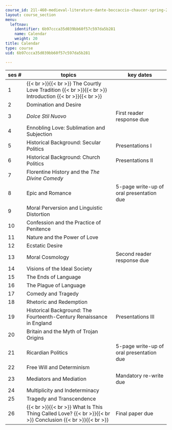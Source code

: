 ```yaml
---
course_id: 21l-460-medieval-literature-dante-boccaccio-chaucer-spring-2005
layout: course_section
menu:
  leftnav:
    identifier: 6b97ccca35d039bb60f57c597da5b281
    name: Calendar
    weight: 20
title: Calendar
type: course
uid: 6b97ccca35d039bb60f57c597da5b281

---
```


| ses # | topics | key dates |
| --- | --- | --- |
| 1 |  {{< br >}}{{< br >}} The Courtly Love Tradition {{< br >}}{{< br >}} Introduction {{< br >}}{{< br >}}  | &nbsp; |
| 2 | Domination and Desire | &nbsp; |
| 3 | _Dolce Stil Nuovo_ | First reader response due |
| 4 | Ennobling Love: Sublimation and Subjection | &nbsp; |
| 5 | Historical Background: Secular Politics | Presentations I |
| 6 | Historical Background: Church Politics | Presentations II |
| 7 | Florentine History and the _The Divine Comedy_ | &nbsp; |
| 8 | Epic and Romance | 5-page write-up of oral presentation due |
| 9 | Moral Perversion and Linguistic Distortion | &nbsp; |
| 10 | Confession and the Practice of Penitence | &nbsp; |
| 11 | Nature and the Power of Love | &nbsp; |
| 12 | Ecstatic Desire | &nbsp; |
| 13 | Moral Cosmology | Second reader response due |
| 14 | Visions of the Ideal Society | &nbsp; |
| 15 | The Ends of Language | &nbsp; |
| 16 | The Plague of Language | &nbsp; |
| 17 | Comedy and Tragedy | &nbsp; |
| 18 | Rhetoric and Redemption | &nbsp; |
| 19 | Historical Background: The Fourteenth-Century Renaissance in England | Presentations III |
| 20 | Britain and the Myth of Trojan Origins | &nbsp; |
| 21 | Ricardian Politics | 5-page write-up of oral presentation due |
| 22 | Free Will and Determinism | &nbsp; |
| 23 | Mediators and Mediation | Mandatory re-write due |
| 24 | Multiplicity and Indeterminacy | &nbsp; |
| 25 | Tragedy and Transcendence | &nbsp; |
| 26 |  {{< br >}}{{< br >}} What Is This Thing Called Love? {{< br >}}{{< br >}} Conclusion {{< br >}}{{< br >}}  | Final paper due